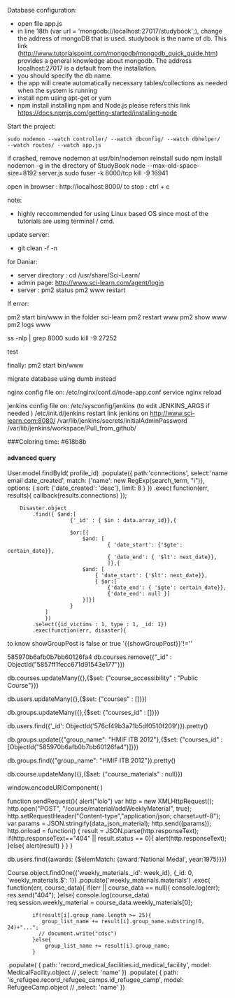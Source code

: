 Database configuration:
- open file app.js
- in line 18th (var url = 'mongodb://localhost:27017/studybook';), change the address of mongoDB that is used. studybook is the name of db. This link (http://www.tutorialspoint.com/mongodb/mongodb_quick_guide.htm) provides a general knowledge about mongodb. The address localhost:27017 is a default from the installation. 
- you should specify the db name. 
- the app will create automatically necessary tables/collections as needed when the system is running
- install npm using apt-get or yum
- npm install
installing npm and Node.js please refers this link https://docs.npmjs.com/getting-started/installing-node


Start the project:
```
sudo nodemon --watch controller/ --watch dbconfig/ --watch dbhelper/  --watch routes/ --watch app.js
```
if crashed, remove nodemon at usr/bin/nodemon
reinstall sudo npm install nodemon -g in the directory of StudyBook
node --max-old-space-size=8192 server.js 
sudo fuser -k 8000/tcp
kill -9 16941

open in browser : http://localhost:8000/
to stop : ctrl + c

note:
- highly reccommended for using Linux based OS since most of the tutorials are using terminal / cmd.

update server:
- git clean -f -n


for Daniar:
- server directory : cd /usr/share/Sci-Learn/
- admin page: http://www.sci-learn.com/agent/login
- server : pm2 status
			pm2 www restart

If error:

pm2 start bin/www in the folder sci-learn
pm2 restart www
pm2 show www
pm2 logs www

ss -nlp | grep 8000
sudo kill -9 27252

test

finally:
pm2 start bin/www 


migrate database using dumb instead

nginx config file on: /etc/nginx/conf.d/node-app.conf
service nginx reload


jenkins config file on: /etc/sysconfig/jenkins (to edit JENKINS_ARGS if needed )
/etc/init.d/jenkins restart
link jenkins on http://www.sci-learn.com:8080/
/var/lib/jenkins/secrets/initialAdminPassword
/var/lib/jenkins/workspace/Pull_from_github/


###Coloring
time: #618b8b

#### advanced query
User.model.findById( profile_id)
	.populate({
		path:'connections',
		select:'name email date_created',
		match: {'name': new RegExp(search_term, "i")},
		options: {
			sort: {'date_created': 'desc'},
	    	limit: 8
	    }
	})
	.exec(
	function(err, results){
		callback(results.connections)
	});
	
		Disaster.object
			.find({ $and:[
						{'_id' : { $in : data.array_id}},{

						$or:[{
							$and: [
									{ 'date_start': {'$gte': certain_date}},
									{ 'date_end': { '$lt': next_date}},
									]},{
							$and: [
								{ 'date_start': {'$lt': next_date}},
								{ $or:[ 
									{'date_end': { '$gte': certain_date}},
									{'date_end': null }]
							}]}]
						}
				]
				})
			.select({id_victims : 1, type : 1, _id: 1})
			.exec(function(err, disaster){


to know showGroupPost is false or true 
'{{showGroupPost}}'!=''


585970b6afb0b7bb60126fa4
db.courses.remove({"_id" : ObjectId("5857ff1fecc671d91543e177")})

db.courses.updateMany({},{$set: {"course_accessibility" : "Public Course"}})

db.users.updateMany({},{$set: {"courses" : []}})

db.groups.updateMany({},{$set: {"courses_id" : []}})

db.users.find({'_id': ObjectId('576cf49b3a71b5df0510f209')}).pretty()

db.groups.update({"group_name": "HMIF ITB 2012"},{$set: {"courses_id" :[ObjectId("585970b6afb0b7bb60126fa4")]}})

db.groups.find({"group_name": "HMIF ITB 2012"}).pretty()

db.course.updateMany({},{$set: {"course_materials" : null}})

window.encodeURIComponent(
)

  function sendRequest(){
    alert("lolo")
     var http = new XMLHttpRequest();
    http.open("POST", "/course/material/addWeeklyMaterial", true);
    http.setRequestHeader("Content-type","application/json; charset=utf-8");
    var params = JSON.stringify(data_json_material);
    http.send((params));
    http.onload = function() {
      result = JSON.parse(http.responseText);
      if(http.responseText=="404" || result.status == 0){
        alert(http.responseText);
      }else{
        alert(result)
      }
    }
  }


db.users.find({awards: {$elemMatch: {award:'National Medal', year:1975}}})


Course.object.findOne({'weekly_materials._id': week_id},  {_id: 0, 'weekly_materials.$': 1})
					.populate('weekly_materials.materials')
					.exec( function(err, course_data){
						if(err || course_data == null){
							console.log(err);
							res.send("404");
						}else{
							console.log(course_data)
							req.session.weekly_material = course_data.weekly_materials[0];



            if(result[i].group_name.length >= 25){
               group_list_name += result[i].group_name.substring(0, 24)+"...";
              // document.write("cdsc")
            }else{
                group_list_name += result[i].group_name;
            }


.populate( {
				    path: 'record_medical_facilities.id_medical_facility',
				    model: MedicalFacility.object
				    // ,select: 'name'
				  })
			.populate( {
				    path: 'is_refugee.record_refugee_camps.id_refugee_camp',
				    model: RefugeeCamp.object
				    // ,select: 'name'
				  })